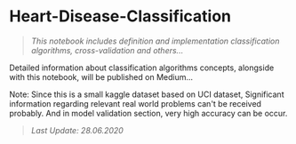 # Heart-Disease-Classification

> *This notebook includes definition and implementation classification algorithms, cross-validation and others...*


Detailed information about classification algorithms concepts, alongside with this notebook, will be published on Medium...

Note: Since this is a small kaggle dataset based on UCI dataset, Significant information regarding relevant real world problems can't be received probably. And in model validation section, very high accuracy can be occur.

> *Last Update: 28.06.2020*
